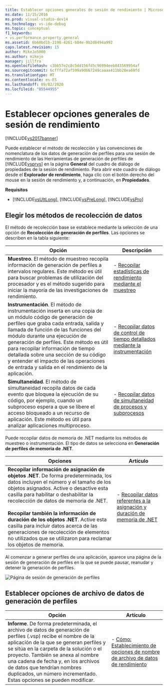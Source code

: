```yaml
---
title: Establecer opciones generales de sesión de rendimiento | Microsoft Docs
ms.date: 11/15/2016
ms.prod: visual-studio-dev14
ms.technology: vs-ide-debug
ms.topic: conceptual
f1_keywords:
- vs.performance.property.general
ms.assetid: 6b60bd1b-2198-4261-b84e-9b2d8494a992
caps.latest.revision: 15
author: MikeJo5000
ms.author: mikejo
manager: jillfra
ms.openlocfilehash: c3bb57e2c8c5dd156fd5c96994eeb843569954af
ms.sourcegitcommit: 6cfffa72af599a9d667249caaaa411bb28ea69fd
ms.translationtype: MT
ms.contentlocale: es-ES
ms.lasthandoff: 09/02/2020
ms.locfileid: "85544955"
---
```

# <a name="setting-general-performance-session-options"></a>Establecer opciones generales de sesión de rendimiento
[!INCLUDE[vs2017banner](../includes/vs2017banner.md)]

Puede establecer el método de recolección y las convenciones de nomenclatura de los datos de generación de perfiles para una sesión de rendimiento de las Herramientas de generación de perfiles de [!INCLUDE[vsprvs](../includes/vsprvs-md.md)] en la página **General** del cuadro de diálogo de propiedades de la sesión de rendimiento. Para abrir este cuadro de diálogo desde el **Explorador de rendimiento**, haga clic con el botón derecho del mouse en la sesión de rendimiento y, a continuación, en **Propiedades**.  
  
 **Requisitos**  
  
- [!INCLUDE[vsUltLong](../includes/vsultlong-md.md)], [!INCLUDE[vsPreLong](../includes/vsprelong-md.md)], [!INCLUDE[vsPro](../includes/vspro-md.md)]  
  
## <a name="choosing-data-collection-methods"></a>Elegir los métodos de recolección de datos  
 El método de recolección base se establece mediante la selección de una opción de **Recolección de generación de perfiles**. Las opciones se describen en la tabla siguiente:  
  
|Opción|Descripción|  
|-|-|  
|**Muestreo**. El método de muestreo recopila información de generación de perfiles a intervalos regulares. Este método es útil para buscar problemas de utilización del procesador y es el método sugerido para iniciar la mayoría de las investigaciones de rendimiento.|-   [Recopilar estadísticas de rendimiento mediante el muestreo](../profiling/collecting-performance-statistics-by-using-sampling.md)|  
|**Instrumentación**. El método de instrumentación inserta en una copia de un módulo código de generación de perfiles que graba cada entrada, salida y llamada de función de las funciones del módulo durante una ejecución de generación de perfiles. Este método es útil para recopilar información de tiempo detallada sobre una sección de su código y entender el impacto de las operaciones de entrada y salida en el rendimiento de la aplicación.|-   [Recopilar datos de control de tiempo detallados mediante la instrumentación](../profiling/collecting-detailed-timing-data-by-using-instrumentation.md)|  
|**Simultaneidad**. El método de simultaneidad recopila datos de cada evento que bloquea la ejecución de su código, por ejemplo, cuando un subproceso espera a que se libere el acceso bloqueado a un recurso de aplicación. Este método es útil para analizar aplicaciones multiproceso.|-   [Recopilar datos de simultaneidad de procesos y subprocesos](../profiling/collecting-thread-and-process-concurrency-data.md)|  
  
 Puede recopilar datos de memoria de .NET mediante los métodos de muestreo o instrumentación. El tipo de datos se selecciona en **Generación de perfiles de memoria de .NET**.  
  
|Opciones|Artículo|  
|-|-|  
|**Recopilar información de asignación de objetos .NET**. De forma predeterminada, los datos incluyen el número y el tamaño de los objetos asignados. Active o desactive esta casilla para habilitar o deshabilitar la recolección de datos de memoria de .NET.<br /><br /> **Recopilar también la información de duración de los objetos .NET**. Active esta casilla para incluir datos acerca de las generaciones de recolección de elementos no utilizados que se utilizaron para reclamar los objetos de memoria.|-   [Recopilar datos referentes a la asignación y duración de memoria de .NET](../profiling/collecting-dotnet-memory-allocation-and-lifetime-data.md)|  
  
 Al comenzar a generar perfiles de una aplicación, aparece una página de la sesión de generación de perfiles en la que se puede pausar, reanudar y detener la generación de perfiles.  
  
 ![Página de sesión de generación de perfiles](../profiling/media/prof-profilingsessionpage.png "PROF_ProfilingSessionPage")  
  
## <a name="setting-profiling-data-file-options"></a>Establecer opciones de archivo de datos de generación de perfiles  
  
|Opción|Artículo|  
|-|-|  
|**Informe**. De forma predeterminada, el archivo de datos de generación de perfiles (.vsp) recibe el nombre de la aplicación de la que se generan perfiles y se sitúa en la carpeta de la solución o el proyecto. También se anexa al nombre una cadena de fecha y, en los archivos de datos que tendrían nombres duplicados, un número incrementado. Estas opciones se pueden modificar.|-   [Cómo: Establecimiento de opciones de nombre de archivo de datos de rendimiento](../profiling/how-to-set-performance-data-file-name-options.md)|
